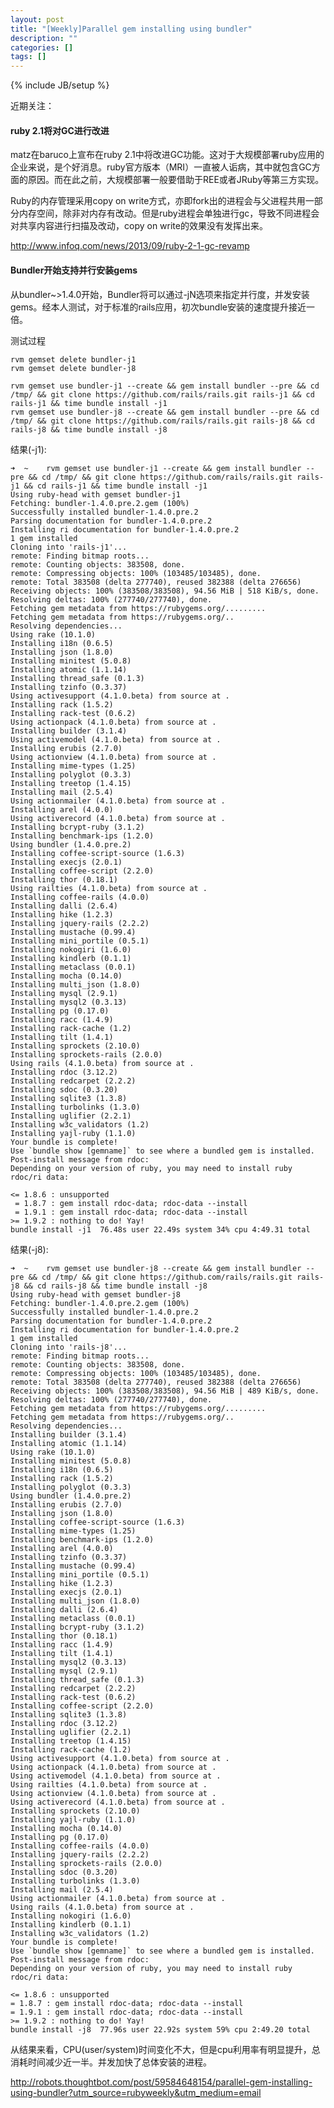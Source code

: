 ```yaml
---
layout: post
title: "[Weekly]Parallel gem installing using bundler"
description: ""
categories: []
tags: []
---
```

{% include JB/setup %}

近期关注：

####   ruby 2.1将对GC进行改进
matz在baruco上宣布在ruby 2.1中将改进GC功能。这对于大规模部署ruby应用的企业来说，是个好消息。ruby官方版本（MRI）一直被人诟病，其中就包含GC方面的原因。而在此之前，大规模部署一般要借助于REE或者JRuby等第三方实现。

Ruby的内存管理采用copy on write方式，亦即fork出的进程会与父进程共用一部分内存空间，除非对内存有改动。但是ruby进程会单独进行gc，导致不同进程会对共享内容进行扫描及改动，copy on write的效果没有发挥出来。

http://www.infoq.com/news/2013/09/ruby-2-1-gc-revamp

####   Bundler开始支持并行安装gems
从bundler~>1.4.0开始，Bundler将可以通过-jN选项来指定并行度，并发安装gems。经本人测试，对于标准的rails应用，初次bundle安装的速度提升接近一倍。

测试过程

    rvm gemset delete bundler-j1
    rvm gemset delete bundler-j8
    
    rvm gemset use bundler-j1 --create && gem install bundler --pre && cd /tmp/ && git clone https://github.com/rails/rails.git rails-j1 && cd rails-j1 && time bundle install -j1
    rvm gemset use bundler-j8 --create && gem install bundler --pre && cd /tmp/ && git clone https://github.com/rails/rails.git rails-j8 && cd rails-j8 && time bundle install -j8


结果(-j1):

    ➜  ~    rvm gemset use bundler-j1 --create && gem install bundler --pre && cd /tmp/ && git clone https://github.com/rails/rails.git rails-j1 && cd rails-j1 && time bundle install -j1
    Using ruby-head with gemset bundler-j1
    Fetching: bundler-1.4.0.pre.2.gem (100%)
    Successfully installed bundler-1.4.0.pre.2
    Parsing documentation for bundler-1.4.0.pre.2
    Installing ri documentation for bundler-1.4.0.pre.2
    1 gem installed
    Cloning into 'rails-j1'...
    remote: Finding bitmap roots...
    remote: Counting objects: 383508, done.
    remote: Compressing objects: 100% (103485/103485), done.
    remote: Total 383508 (delta 277740), reused 382388 (delta 276656)
    Receiving objects: 100% (383508/383508), 94.56 MiB | 518 KiB/s, done.
    Resolving deltas: 100% (277740/277740), done.
    Fetching gem metadata from https://rubygems.org/.........
    Fetching gem metadata from https://rubygems.org/..
    Resolving dependencies...
    Using rake (10.1.0)
    Installing i18n (0.6.5)
    Installing json (1.8.0)
    Installing minitest (5.0.8)
    Installing atomic (1.1.14)
    Installing thread_safe (0.1.3)
    Installing tzinfo (0.3.37)
    Using activesupport (4.1.0.beta) from source at .
    Installing rack (1.5.2)
    Installing rack-test (0.6.2)
    Using actionpack (4.1.0.beta) from source at .
    Installing builder (3.1.4)
    Using activemodel (4.1.0.beta) from source at .
    Installing erubis (2.7.0)
    Using actionview (4.1.0.beta) from source at .
    Installing mime-types (1.25)
    Installing polyglot (0.3.3)
    Installing treetop (1.4.15)
    Installing mail (2.5.4)
    Using actionmailer (4.1.0.beta) from source at .
    Installing arel (4.0.0)
    Using activerecord (4.1.0.beta) from source at .
    Installing bcrypt-ruby (3.1.2)
    Installing benchmark-ips (1.2.0)
    Using bundler (1.4.0.pre.2)
    Installing coffee-script-source (1.6.3)
    Installing execjs (2.0.1)
    Installing coffee-script (2.2.0)
    Installing thor (0.18.1)
    Using railties (4.1.0.beta) from source at .
    Installing coffee-rails (4.0.0)
    Installing dalli (2.6.4)
    Installing hike (1.2.3)
    Installing jquery-rails (2.2.2)
    Installing mustache (0.99.4)
    Installing mini_portile (0.5.1)
    Installing nokogiri (1.6.0)
    Installing kindlerb (0.1.1)
    Installing metaclass (0.0.1)
    Installing mocha (0.14.0)
    Installing multi_json (1.8.0)
    Installing mysql (2.9.1)
    Installing mysql2 (0.3.13)
    Installing pg (0.17.0)
    Installing racc (1.4.9)
    Installing rack-cache (1.2)
    Installing tilt (1.4.1)
    Installing sprockets (2.10.0)
    Installing sprockets-rails (2.0.0)
    Using rails (4.1.0.beta) from source at .
    Installing rdoc (3.12.2)
    Installing redcarpet (2.2.2)
    Installing sdoc (0.3.20)
    Installing sqlite3 (1.3.8)
    Installing turbolinks (1.3.0)
    Installing uglifier (2.2.1)
    Installing w3c_validators (1.2)
    Installing yajl-ruby (1.1.0)
    Your bundle is complete!
    Use `bundle show [gemname]` to see where a bundled gem is installed.
    Post-install message from rdoc:
    Depending on your version of ruby, you may need to install ruby rdoc/ri data:
    
    <= 1.8.6 : unsupported
     = 1.8.7 : gem install rdoc-data; rdoc-data --install
     = 1.9.1 : gem install rdoc-data; rdoc-data --install
    >= 1.9.2 : nothing to do! Yay!
    bundle install -j1  76.48s user 22.49s system 34% cpu 4:49.31 total

结果(-j8):

    ➜  ~    rvm gemset use bundler-j8 --create && gem install bundler --pre && cd /tmp/ && git clone https://github.com/rails/rails.git rails-j8 && cd rails-j8 && time bundle install -j8
    Using ruby-head with gemset bundler-j8
    Fetching: bundler-1.4.0.pre.2.gem (100%)
    Successfully installed bundler-1.4.0.pre.2
    Parsing documentation for bundler-1.4.0.pre.2
    Installing ri documentation for bundler-1.4.0.pre.2
    1 gem installed
    Cloning into 'rails-j8'...
    remote: Finding bitmap roots...
    remote: Counting objects: 383508, done.
    remote: Compressing objects: 100% (103485/103485), done.
    remote: Total 383508 (delta 277740), reused 382388 (delta 276656)
    Receiving objects: 100% (383508/383508), 94.56 MiB | 489 KiB/s, done.
    Resolving deltas: 100% (277740/277740), done.
    Fetching gem metadata from https://rubygems.org/.........
    Fetching gem metadata from https://rubygems.org/..
    Resolving dependencies...
    Installing builder (3.1.4)
    Installing atomic (1.1.14)
    Using rake (10.1.0)
    Installing minitest (5.0.8)
    Installing i18n (0.6.5)
    Installing rack (1.5.2)
    Installing polyglot (0.3.3)
    Using bundler (1.4.0.pre.2)
    Installing erubis (2.7.0)
    Installing json (1.8.0)
    Installing coffee-script-source (1.6.3)
    Installing mime-types (1.25)
    Installing benchmark-ips (1.2.0)
    Installing arel (4.0.0)
    Installing tzinfo (0.3.37)
    Installing mustache (0.99.4)
    Installing mini_portile (0.5.1)
    Installing hike (1.2.3)
    Installing execjs (2.0.1)
    Installing multi_json (1.8.0)
    Installing dalli (2.6.4)
    Installing metaclass (0.0.1)
    Installing bcrypt-ruby (3.1.2)
    Installing thor (0.18.1)
    Installing racc (1.4.9)
    Installing tilt (1.4.1)
    Installing mysql2 (0.3.13)
    Installing mysql (2.9.1)
    Installing thread_safe (0.1.3)
    Installing redcarpet (2.2.2)
    Installing rack-test (0.6.2)
    Installing coffee-script (2.2.0)
    Installing sqlite3 (1.3.8)
    Installing rdoc (3.12.2)
    Installing uglifier (2.2.1)
    Installing treetop (1.4.15)
    Installing rack-cache (1.2)
    Using activesupport (4.1.0.beta) from source at .
    Using actionpack (4.1.0.beta) from source at .
    Using activemodel (4.1.0.beta) from source at .
    Using railties (4.1.0.beta) from source at .
    Using actionview (4.1.0.beta) from source at .
    Using activerecord (4.1.0.beta) from source at .
    Installing sprockets (2.10.0)
    Installing yajl-ruby (1.1.0)
    Installing mocha (0.14.0)
    Installing pg (0.17.0)
    Installing coffee-rails (4.0.0)
    Installing jquery-rails (2.2.2)
    Installing sprockets-rails (2.0.0)
    Installing sdoc (0.3.20)
    Installing turbolinks (1.3.0)
    Installing mail (2.5.4)
    Using actionmailer (4.1.0.beta) from source at .
    Using rails (4.1.0.beta) from source at .
    Installing nokogiri (1.6.0)
    Installing kindlerb (0.1.1)
    Installing w3c_validators (1.2)
    Your bundle is complete!
    Use `bundle show [gemname]` to see where a bundled gem is installed.
    Post-install message from rdoc:
    Depending on your version of ruby, you may need to install ruby rdoc/ri data:
    
    <= 1.8.6 : unsupported
    = 1.8.7 : gem install rdoc-data; rdoc-data --install
    = 1.9.1 : gem install rdoc-data; rdoc-data --install
    >= 1.9.2 : nothing to do! Yay!
    bundle install -j8  77.96s user 22.92s system 59% cpu 2:49.20 total

从结果来看，CPU(user/system)时间变化不大，但是cpu利用率有明显提升，总消耗时间减少近一半。并发加快了总体安装的进程。

http://robots.thoughtbot.com/post/59584648154/parallel-gem-installing-using-bundler?utm_source=rubyweekly&utm_medium=email
